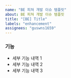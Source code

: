 ```yaml
---
name: "BE 피쳐 개발 이슈 템플릿"
about: BE 피쳐 개발 이슈 템플릿
title: "[BE] Title"
labels: "enhancement"
assignees: "guswns1659"
---
```


### 기능

- 세부 기능 내역 1
- 세부 기능 내역 2
- 세부 기능 내역 3
